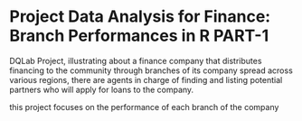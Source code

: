 # Project Data Analysis for Finance: Branch Performances in R PART-1
DQLab Project, illustrating about a finance company that distributes financing to the community through branches of its company spread across various regions, there are agents in charge of finding and listing potential partners who will apply for loans to the company.

this project focuses on the performance of each branch of the company
